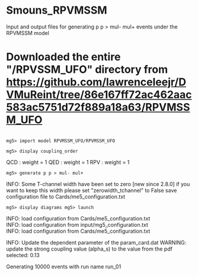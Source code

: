 # Smouns_RPVMSSM
Input and output files for generating p p > mul- mul+ events under the RPVMSSM model

# Downloaded the entire "/RPVSSM_UFO" directory from https://github.com/lawrenceleejr/DVMuReint/tree/86e167ff72ac462aac583ac5751d72f889a18a63/RPVMSSM_UFO
<code>
mg5> import model RPVMSSM_UFO/RPVMSSM_UFO</code> 
  
<code>mg5> display coupling_order</code>

QCD : weight = 1
QED : weight = 1
RPV : weight = 1
  
<code>mg5> generate p p > mul- mul+ </code>

INFO: Some T-channel width have been set to zero [new since 2.8.0]
if you want to keep this width please set "zerowidth_tchannel" to False
save configuration file to Cards/me5_configuration.txt
 
<code>mg5> display diagrams
 mg5> launch</code>
 
INFO: load configuration from Cards/me5_configuration.txt  
INFO: load configuration from input/mg5_configuration.txt  
INFO: load configuration from Cards/me5_configuration.txt  

INFO: Update the dependent parameter of the param_card.dat 
WARNING: update the strong coupling value (alpha_s) to the value from the pdf selected: 0.13 

Generating 10000 events with run name run_01





  

